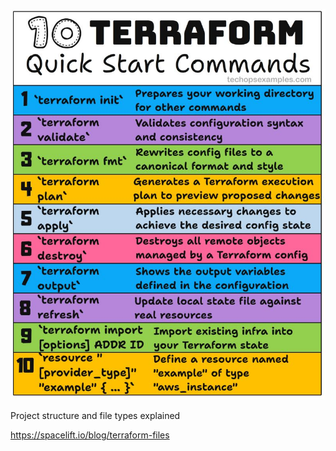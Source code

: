 ![alt text](image.png)


Project structure and file types explained

https://spacelift.io/blog/terraform-files